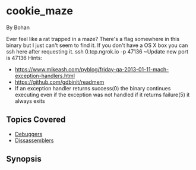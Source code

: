 # cookie_maze


By Bohan



Ever feel like a rat trapped in a maze? There's a flag somewhere in this binary but I just can't seem to find it.
If you don't have a OS X box you can ssh here after requesting it.
ssh 0.tcp.ngrok.io -p 47136
~Update new port is 47136
Hints:
- <https://www.mikeash.com/pyblog/friday-qa-2013-01-11-mach-exception-handlers.html>
- <https://github.com/gdbinit/readmem>
- If an exception handler returns success(0) the binary continues executing even if the exception was not handled if it returns failure(5) it always exits

## Topics Covered

- [Debuggers](/reverse-engineering/what-is-gdb/)
- [Dissassemblers](/reverse-engineering/what-are-disassemblers/)
## Synopsis

